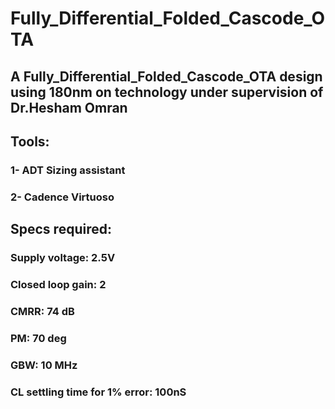 # Fully_Differential_Folded_Cascode_OTA
## A Fully_Differential_Folded_Cascode_OTA design using 180nm on technology under supervision of Dr.Hesham Omran
## Tools:
  ### 1- ADT Sizing assistant
  ### 2- Cadence Virtuoso
## Specs required:
### Supply voltage: 2.5V
### Closed loop gain: 2
### CMRR: 74 dB
### PM: 70 deg
### GBW: 10 MHz
### CL settling time for 1% error: 100nS


